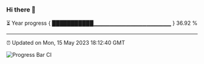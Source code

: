 ### Hi there 👋

⏳ Year progress { ███████████▁▁▁▁▁▁▁▁▁▁▁▁▁▁▁▁▁▁▁ } 36.92 %

---

⏰ Updated on Mon, 15 May 2023 18:12:40 GMT

![Progress Bar CI](https://github.com/liununu/liununu/workflows/Progress%20Bar%20CI/badge.svg)
